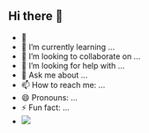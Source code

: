 ## Hi there 👋

- 🔭 
- 🌱 I’m currently learning ...
- 👯 I’m looking to collaborate on ...
- 🤔 I’m looking for help with ...
- 💬 Ask me about ...
- 📫 How to reach me: ...
- 😄 Pronouns: ...
- ⚡ Fun fact: ...
- ![](https://media.tenor.com/zrOl5CyF_TAAAAAj/%D0%B8%D0%B4%D0%B5%D0%BC%D0%B7%D0%B0%D0%BF%D0%B8%D0%B2%D0%BE%D0%BC-%D0%B1%D1%80%D0%B0%D1%82%D1%8C%D1%8F.gif)
